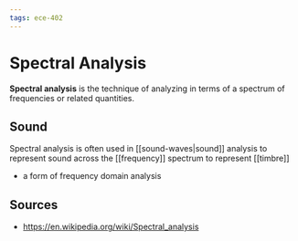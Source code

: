 ```yaml
---
tags: ece-402
---
```


# Spectral Analysis

**Spectral analysis** is the technique of analyzing in terms of a spectrum of frequencies or related quantities.

## Sound

Spectral analysis is often used in [[sound-waves|sound]] analysis to represent sound across the [[frequency]] spectrum to represent [[timbre]]

- a form of frequency domain analysis

## Sources

- <https://en.wikipedia.org/wiki/Spectral_analysis>
